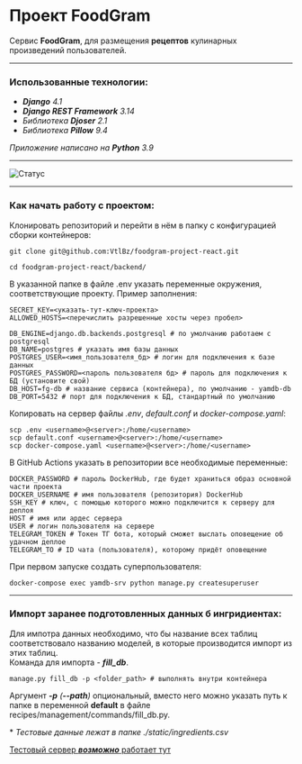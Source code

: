 # Проект FoodGram

Cервис **FoodGram**, для размещения **рецептов** кулинарных произведений пользователей.


---

### Использованные технологии:

- ***Django** 4.1*
- ***Django REST Framework** 3.14*
- *Библиотека **Djoser** 2.1*
- *Библиотека **Pillow** 9.4*

*Приложение написано на **Python** 3.9*

---

![Статус](https://github.com/VtlBz/yamdb_final/actions/workflows/yamdb_workflow.yml/badge.svg)

---

### Как начать работу с проектом:

Клонировать репозиторий и перейти в нём в папку с конфигурацией сборки контейнеров:
```
git clone git@github.com:VtlBz/foodgram-project-react.git
```
```
cd foodgram-project-react/backend/
```

В указанной папке в файле .env указать переменные окружения, соответствующие проекту.
Пример заполнения:
```
SECRET_KEY=<указать-тут-ключ-проекта>
ALLOWED_HOSTS=<перечислить разрешенные хосты через пробел>

DB_ENGINE=django.db.backends.postgresql # по умолчанию работаем с postgresql
DB_NAME=postgres # указать имя базы данных
POSTGRES_USER=<имя_пользователя_бд> # логин для подключения к базе данных
POSTGRES_PASSWORD=<пароль пользователя бд> # пароль для подключения к БД (установите свой)
DB_HOST=fg-db # название сервиса (контейнера), по умолчанию - yamdb-db
DB_PORT=5432 # порт для подключения к БД, стандартный по умолчанию
```

Копировать на сервер файлы *.env*, *default.conf* и *docker-compose.yaml*:
```
scp .env <username>@<server>:/home/<username>
scp default.conf <username>@<server>:/home/<username>
scp docker-compose.yaml <username>@<server>:/home/<username>

```

В GitHub Actions указать в репозитории все необходимые переменные:
```
DOCKER_PASSWORD # пароль DockerHub, где будет храниться образ основной части проекта
DOCKER_USERNAME # имя пользователя (репозитория) DockerHub
SSH_KEY # ключ, с помощью которого можно подключится к серверу для деплоя
HOST # имя или ардес сервера
USER # логин пользователя на сервере
TELEGRAM_TOKEN # Токен ТГ бота, который сможет выслать оповещение об удачном деплое
TELEGRAM_TO # ID чата (пользователя), которому придёт оповещение
```

При первом запуске создать суперпользователя:
```
docker-compose exec yamdb-srv python manage.py createsuperuser
```

---

### Импорт заранее подготовленных данных б ингридиентах:  
Для импотра данных необходимо, что бы название всех таблиц соответствовало названию моделей, в которые производится импорт из этих таблиц.  
Команда для импорта - ***fill_db***.

  ```
  manage.py fill_db -p <folder_path> # выполнять внутри контейнера
  ```

Аргумент ***-p*** *(**--path**)* опциональный, 
вместо него можно указать путь к папке в переменной **default** в файле recipes/management/commands/fill_db.py.

\* *Тестовые данные лежат в папке ./static/ingredients.csv*

[Тестовый сервер ***возможно*** работает тут](http://jstlnk.click/)